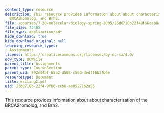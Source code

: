 ```yaml
---
content_type: resource
description: This resource provides information about about characterization of the
  BRCA2homolog, and Brh2.
file: /courses/7-28-molecular-biology-spring-2005/26d0718b22f49f66ceb0ae05272b2a55_writing2.pdf
file_size: 73465
file_type: application/pdf
hide_download: true
hide_download_original: null
learning_resource_types:
- Assignments
license: https://creativecommons.org/licenses/by-nc-sa/4.0/
ocw_type: OCWFile
parent_title: Assignments
parent_type: CourseSection
parent_uid: 792e84bf-65a2-d508-c563-dedff6b22b6e
resourcetype: Document
title: writing2.pdf
uid: 26d0718b-22f4-9f66-ceb0-ae05272b2a55
---
```

This resource provides information about about characterization of the BRCA2homolog, and Brh2.